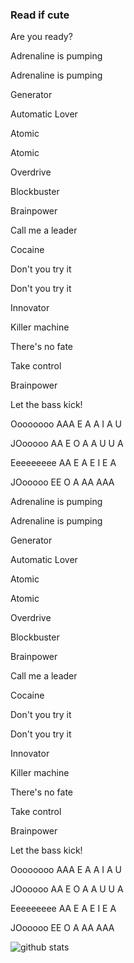 ### Read if cute



Are you ready?

Adrenaline is pumping

Adrenaline is pumping

Generator

Automatic Lover

Atomic

Atomic

Overdrive

Blockbuster

Brainpower

Call me a leader

Cocaine

Don't you try it

Don't you try it

Innovator

Killer machine

There's no fate

Take control

Brainpower

Let the bass kick!

Oooooooo AAA E A A I A U

JOooooo AA E O A A U U A

Eeeeeeeee AA E A E I E A

JOooooo EE O A AA AAA

Adrenaline is pumping

Adrenaline is pumping

Generator

Automatic Lover

Atomic

Atomic

Overdrive

Blockbuster

Brainpower

Call me a leader

Cocaine

Don't you try it

Don't you try it

Innovator

Killer machine

There's no fate

Take control

Brainpower

Let the bass kick!

Oooooooo AAA E A A I A U

JOooooo AA E O A A U U A

Eeeeeeeee AA E A E I E A

JOooooo EE O A AA AAA


![github stats](https://github-readme-stats.vercel.app/api?username=meguminsama)
